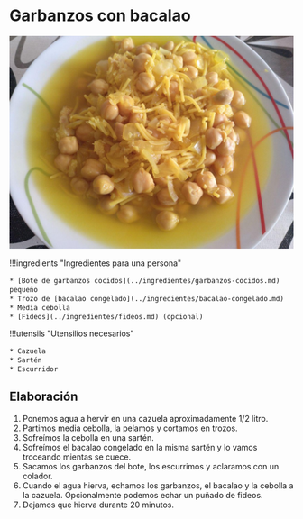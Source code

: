 # Garbanzos con bacalao

![Garbanzos con bacalao](../img/garbanzos-bacalao-full.jpg)

!!!ingredients "Ingredientes para una persona"

    * [Bote de garbanzos cocidos](../ingredientes/garbanzos-cocidos.md) pequeño
    * Trozo de [bacalao congelado](../ingredientes/bacalao-congelado.md)
    * Media cebolla
    * [Fideos](../ingredientes/fideos.md) (opcional)

!!!utensils "Utensilios necesarios"

    * Cazuela
    * Sartén
    * Escurridor

## Elaboración

1. Ponemos agua a hervir en una cazuela aproximadamente 1/2 litro.
1. Partimos media cebolla, la pelamos y cortamos en trozos.
1. Sofreímos la cebolla en una sartén.
1. Sofreímos el bacalao congelado en la misma sartén y lo vamos troceando mientas se cuece.
1. Sacamos los garbanzos del bote, los escurrimos y aclaramos con un colador.
1. Cuando el agua hierva, echamos los garbanzos, el bacalao y la cebolla a la cazuela. Opcionalmente podemos echar un puñado de fideos.
1. Dejamos que hierva durante 20 minutos.
